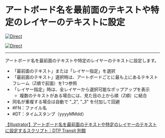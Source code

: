 # アートボード名を最前面のテキストや特定のレイヤーのテキストに設定

[![Direct](https://img.shields.io/badge/Direct%20Link-SmartArtboardRenamer.jsx-ffcc00.svg)](https://github.com/swwwitch/illustrator-scripts/blob/master/jsx/artboard/SmartArtboardRenamer.jsx)

[![Direct](https://img.shields.io/badge/Back%20to%20home-All%20scripts-cccccc.svg)](https://github.com/swwwitch/illustrator-scripts/blob/master/README.md)

---

アートボード名を最前面のテキストや特定のレイヤーのテキストに設定します。

- 「最前面のテキスト」または「レイヤー指定」を選択
- 「最前面のテキスト」選択時は、アートボードごとに最も上にあるテキストフレーム（Z順で前面）を1つ参照
- 「レイヤー指定」時は、全レイヤーから選択可能なポップアップを表示
    - 複数のテキストがある場合には、見た目の上から順（Z順）に結合
- 同名が重複する場合は自動で "_2", "_3" を付加して回避
- \#FN：ファイル名
- \#DT：タイムスタンプ（yyyyMMdd）

[【Illustrator】アートボード名を最前面のテキストや特定のレイヤーのテキストに設定するスクリプト｜DTP Transit 別館](https://note.com/dtp_tranist/n/ne0934ee22972)
